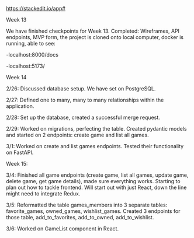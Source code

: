 https://stackedit.io/app#

Week 13

We have finished checkpoints for Week 13. Completed: Wireframes, API endpoints, MVP form, the project is cloned onto local computer, docker is running, able to see:

-localhost:8000/docs

-localhost:5173/

Week 14

2/26: Discussed database setup. We have set on PostgreSQL.

2/27: Defined one to many, many to many relationships within the application.

2/28: Set up the database, created a successful merge request.

2/29: Worked on migrations, perfecting the table. Created pydantic models and started on 2 endpoints: create game and list all games.

3/1: Worked on create and list games endpoints. Tested their functionality on FastAPI.

Week 15:

3/4: Finished all game endpoints (create game, list all games, update game, delete game, get game details), made sure everything works. Starting to plan out how to tackle frontend. Will start out with just React, down the line might need to integrate Redux.

3/5: Reformatted the table games_members into 3 separate tables: favorite_games, owned_games, wishlist_games. Created 3 endpoints for those table, add_to_favorites, add_to_owned, add_to_wishlist.

3/6: Worked on GameList component in React.
